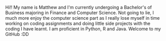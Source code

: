 Hi!!
My name is Matthew and I'm currently undergoing a Bachelor's of Business majoring in Finance and Computer Science.
Not going to lie, I much more enjoy the computer science part as I really lose myself in time working on coding assignments and doing little side projects with the coding I have learnt.
I am proficient in Python, R and Java.
Welcome to my GitHub :DD
